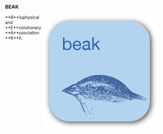 ### BEAK
<img style="float: right;" src="icon.png">
**B**iophysical and **E**volutionary **A**ssociation **K**it.
